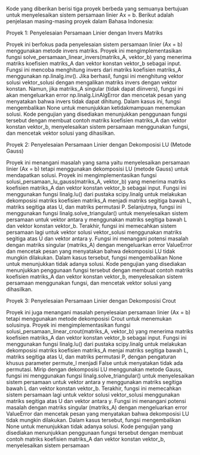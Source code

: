 Kode yang diberikan berisi tiga proyek berbeda yang semuanya bertujuan untuk menyelesaikan sistem persamaan linier Ax = b. Berikut adalah penjelasan masing-masing proyek dalam Bahasa Indonesia:

Proyek 1: Penyelesaian Persamaan Linier dengan Invers Matriks

Proyek ini berfokus pada penyelesaian sistem persamaan linier (Ax = b) menggunakan metode invers matriks. Proyek ini mengimplementasikan fungsi solve_persamaan_linear_invers(matriks_A, vektor_b) yang menerima matriks koefisien matriks_A dan vektor konstan vektor_b sebagai input.
Fungsi ini mencoba menghitung invers dari matriks koefisien matriks_A menggunakan np.linalg.inv(). Jika berhasil, fungsi ini menghitung vektor solusi vektor_solusi dengan mengalikan matriks invers dengan vektor konstan.
Namun, jika matriks_A singular (tidak dapat diinvers), fungsi ini akan mengeluarkan error np.linalg.LinAlgError dan mencetak pesan yang menyatakan bahwa invers tidak dapat dihitung. Dalam kasus ini, fungsi mengembalikan None untuk menunjukkan ketidakmampuan menemukan solusi.
Kode pengujian yang disediakan menunjukkan penggunaan fungsi tersebut dengan membuat contoh matriks koefisien matriks_A dan vektor konstan vektor_b, menyelesaikan sistem persamaan menggunakan fungsi, dan mencetak vektor solusi yang dihasilkan.

Proyek 2: Penyelesaian Persamaan Linier dengan Dekomposisi LU (Metode Gauss)

Proyek ini menangani masalah yang sama yaitu menyelesaikan persamaan linier (Ax = b) tetapi menggunakan dekomposisi LU (metode Gauss) untuk mendapatkan solusi. Proyek ini mengimplementasikan fungsi solusi_persamaan_lu_gauss(matriks_A, vektor_b) yang menerima matriks koefisien matriks_A dan vektor konstan vektor_b sebagai input.
Fungsi ini menggunakan fungsi linalg.lu() dari pustaka scipy.linalg untuk melakukan dekomposisi matriks koefisien matriks_A menjadi matriks segitiga bawah L, matriks segitiga atas U, dan matriks permutasi P.
Selanjutnya, fungsi ini menggunakan fungsi linalg.solve_triangular() untuk menyelesaikan sistem persamaan untuk vektor antara y menggunakan matriks segitiga bawah L dan vektor konstan vektor_b.
Terakhir, fungsi ini memecahkan sistem persamaan lagi untuk vektor solusi vektor_solusi menggunakan matriks segitiga atas U dan vektor antara y.
Fungsi ini menangani potensi masalah dengan matriks singular (matriks_A) dengan mengeluarkan error ValueError dan mencetak pesan yang menyatakan bahwa dekomposisi LU tidak mungkin dilakukan. Dalam kasus tersebut, fungsi mengembalikan None untuk menunjukkan tidak adanya solusi.
Kode pengujian yang disediakan menunjukkan penggunaan fungsi tersebut dengan membuat contoh matriks koefisien matriks_A dan vektor konstan vektor_b, menyelesaikan sistem persamaan menggunakan fungsi, dan mencetak vektor solusi yang dihasilkan.

Proyek 3: Penyelesaian Persamaan Linier dengan Dekomposisi Crout

Proyek ini juga menangani masalah penyelesaian persamaan linier (Ax = b) tetapi menggunakan metode dekomposisi Crout untuk menemukan solusinya. Proyek ini mengimplementasikan fungsi solusi_persamaan_linear_crout(matriks_A, vektor_b) yang menerima matriks koefisien matriks_A dan vektor konstan vektor_b sebagai input.
Fungsi ini menggunakan fungsi linalg.lu() dari pustaka scipy.linalg untuk melakukan dekomposisi matriks koefisien matriks_A menjai matriks segitiga bawah L, matriks segitiga atas U, dan matriks permutasi P, dengan pengaturan khusus parameter permute_l menjadi False untuk menyatakan tidak ada permutasi.
Mirip dengan dekomposisi LU menggunakan metode Gauss, fungsi ini menggunakan fungsi linalg.solve_triangular() untuk menyelesaikan sistem persamaan untuk vektor antara y menggunakan matriks segitiga bawah L dan vektor konstan vektor_b.
Terakhir, fungsi ini memecahkan sistem persamaan lagi untuk vektor solusi vektor_solusi menggunakan matriks segitiga atas U dan vektor antara y.
Fungsi ini menangani potensi masalah dengan matriks singular (matriks_A) dengan mengeluarkan error ValueError dan mencetak pesan yang menyatakan bahwa dekomposisi LU tidak mungkin dilakukan. Dalam kasus tersebut, fungsi mengembalikan None untuk menunjukkan tidak adanya solusi.
Kode pengujian yang disediakan menunjukkan penggunaan fungsi tersebut dengan membuat contoh matriks koefisien matriks_A dan vektor konstan vektor_b, menyelesaikan sistem persamaan
